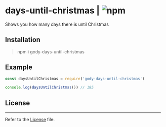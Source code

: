 # days-until-christmas | ![npm](https://img.shields.io/npm/v/gody-days-until-christmas?style=for-the-badge)
Shows you how many days there is until Christmas

## Installation
> npm i gody-days-until-christmas

## Example
```javascript
const daysUntilChristmas = require('gody-days-until-christmas')

console.log(daysUntilChristmas()) // 185
```

## License
---
Refer to the [License](https://github.com/GodyFromDiscord/days-until-christmas/blob/main/LICENSE) file.
